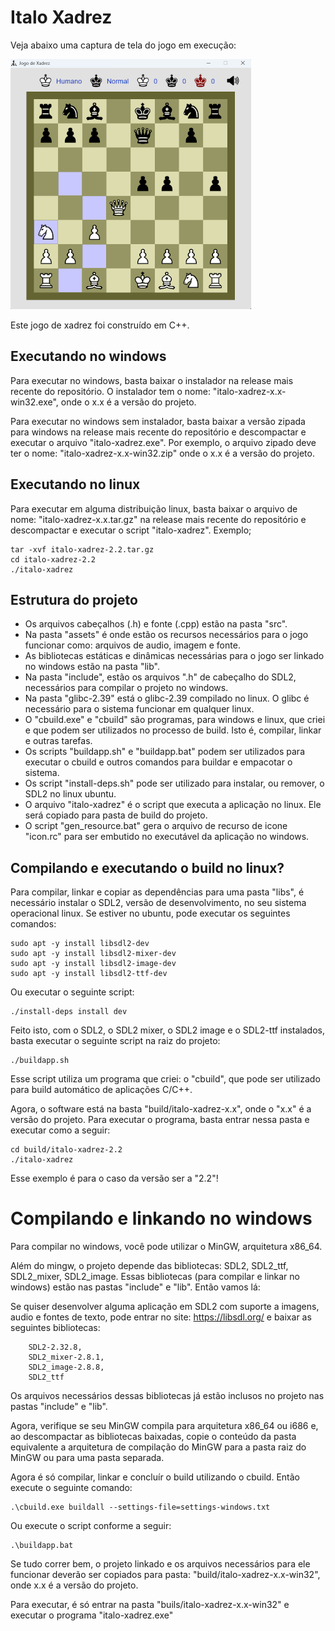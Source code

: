 # Italo Xadrez

Veja abaixo uma captura de tela do jogo em execução:

!['Jogo de Xadrez em C++'](xadrez-em-cpp.png)

Este jogo de xadrez foi construído em C++. 

## Executando no windows

Para executar no windows, basta baixar o instalador na release mais recente do repositório. O instalador tem o nome: "italo-xadrez-x.x-win32.exe", onde o x.x é a versão do projeto.

Para executar no windows sem instalador, basta baixar a versão zipada para windows na release mais recente do repositório e descompactar e executar o arquivo "italo-xadrez.exe". Por exemplo, o arquivo zipado deve ter o nome: "italo-xadrez-x.x-win32.zip" onde o x.x é a versão do projeto.

## Executando no linux

Para executar em alguma distribuição linux, basta baixar o arquivo de nome: "italo-xadrez-x.x.tar.gz" na release mais recente do repositório e descompactar e executar o script "italo-xadrez". Exemplo;

```
tar -xvf italo-xadrez-2.2.tar.gz
cd italo-xadrez-2.2
./italo-xadrez
```

## Estrutura do projeto

<ul>
	<li>Os arquivos cabeçalhos (.h) e fonte (.cpp) estão na pasta "src".</li>
	<li>Na pasta "assets" é onde estão os recursos necessários para o jogo funcionar como: arquivos de audio, imagem e fonte.</li>
	<li>As bibliotecas estáticas e dinâmicas necessárias para o jogo ser linkado no windows estão na pasta "lib".</li>
    <li>Na pasta "include", estão os arquivos ".h" de cabeçalho do SDL2, necessários para compilar o projeto no windows.</li>
    <li>Na pasta "glibc-2.39" está o glibc-2.39 compilado no linux. O glibc é necessário para o sistema 
    funcionar em qualquer linux.</li>
    <li>O "cbuild.exe" e "cbuild" são programas, para windows e linux, que criei e que podem ser utilizados no processo de build. Isto é, compilar, linkar e outras tarefas.</li>
    <li>Os scripts "buildapp.sh" e "buildapp.bat" podem ser utilizados para executar o cbuild e outros comandos para buildar e empacotar o sistema.</li>
    <li>Os script "install-deps.sh" pode ser utilizado para instalar, ou remover, o SDL2 no linux ubuntu.</li>
    <li>O arquivo "italo-xadrez" é o script que executa a aplicação no linux. Ele será copiado para pasta de build do projeto.</li>
    <li>O script "gen_resource.bat" gera o arquivo de recurso de icone "icon.rc" para ser embutido no executável da aplicação no windows.</li>
</ul>
				
## Compilando e executando o build no linux?

Para compilar, linkar e copiar as dependências para uma pasta "libs", é necessário 
instalar o SDL2, versão de desenvolvimento, no seu sistema operacional linux. Se estiver 
no ubuntu, pode executar os seguintes comandos:

```
sudo apt -y install libsdl2-dev
sudo apt -y install libsdl2-mixer-dev
sudo apt -y install libsdl2-image-dev
sudo apt -y install libsdl2-ttf-dev
```

Ou executar o seguinte script:

```
./install-deps install dev
```

Feito isto, com o SDL2, o SDL2 mixer, o SDL2 image e o SDL2-ttf instalados, basta 
executar o seguinte script na raiz do projeto:

```
./buildapp.sh
```

Esse script utiliza um programa que criei: o "cbuild", que pode ser utilizado 
para build automático de aplicações C/C++.

Agora, o software está na basta "build/italo-xadrez-x.x", onde o "x.x" é a versão do projeto. Para executar o programa, basta entrar nessa pasta e executar como a seguir:

```
cd build/italo-xadrez-2.2
./italo-xadrez
```

Esse exemplo é para o caso da versão ser a "2.2"!

# Compilando e linkando no windows

Para compilar no windows, você pode utilizar o MinGW, arquitetura x86_64. 

Além do mingw, o projeto depende das bibliotecas: SDL2, SDL2_ttf, SDL2_mixer, SDL2_image. Essas bibliotecas (para compilar e linkar no windows) estão nas pastas "include" e "lib". Então vamos lá:

Se quiser desenvolver alguma aplicação em SDL2 com suporte a imagens, audio e fontes de texto, pode entrar no site: https://libsdl.org/ e baixar as seguintes bibliotecas:

```
	SDL2-2.32.8, 
	SDL2_mixer-2.8.1, 
	SDL2_image-2.8.8,
    SDL2_ttf
```

Os arquivos necessários dessas bibliotecas já estão inclusos no projeto nas pastas "include" e 
"lib".
	
Agora, verifique se seu MinGW compila para arquitetura x86_64 ou i686 e, ao descompactar 
as bibliotecas baixadas, copie o conteúdo da pasta equivalente a arquitetura de 
compilação do MinGW para a pasta raiz do MinGW ou para uma pasta separada. 
	
Agora é só compilar, linkar e concluír o build utilizando o cbuild. Então execute o seguinte comando:

```
.\cbuild.exe buildall --settings-file=settings-windows.txt
```

Ou execute o script conforme a seguir:

```
.\buildapp.bat
```

Se tudo correr bem, o projeto linkado e os arquivos necessários para ele funcionar deverão ser 
copiados para pasta: "build/italo-xadrez-x.x-win32", onde x.x é a versão do projeto.

Para executar, é só entrar na pasta "buils/italo-xadrez-x.x-win32" e executar o programa "italo-xadrez.exe"